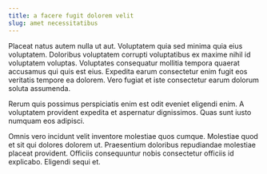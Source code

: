 ```yaml
---
title: a facere fugit dolorem velit
slug: amet necessitatibus
---
```


Placeat natus autem nulla ut aut. Voluptatem quia sed minima quia eius voluptatem. Doloribus voluptatem corrupti voluptatibus ex maxime nihil id voluptatem voluptas. Voluptates consequatur mollitia tempora quaerat accusamus qui quis est eius. Expedita earum consectetur enim fugit eos veritatis tempore ea dolorem. Vero fugiat et iste consectetur earum dolorum soluta assumenda.

Rerum quis possimus perspiciatis enim est odit eveniet eligendi enim. A voluptatem provident expedita et aspernatur dignissimos. Quas sunt iusto numquam eos adipisci.

Omnis vero incidunt velit inventore molestiae quos cumque. Molestiae quod et sit qui dolores dolorem ut. Praesentium doloribus repudiandae molestiae placeat provident. Officiis consequuntur nobis consectetur officiis id explicabo. Eligendi sequi et.
